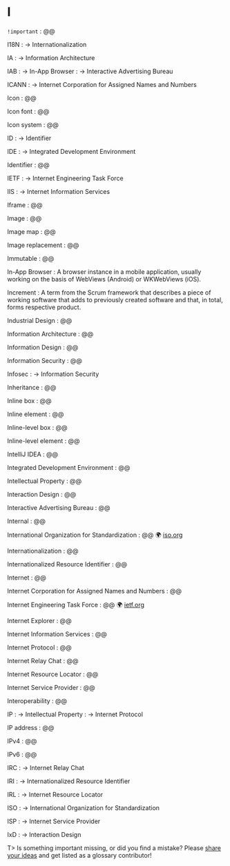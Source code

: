 # I

`!important`
: @@

I18N
: → Internationalization

IA
: → Information Architecture

IAB
: → In-App Browser
: → Interactive Advertising Bureau

ICANN
: → Internet Corporation for Assigned Names and Numbers

Icon
: @@

Icon font
: @@

Icon system
: @@

ID
: → Identifier

IDE
: → Integrated Development Environment

Identifier
: @@

IETF
: → Internet Engineering Task Force

IIS
: → Internet Information Services

Iframe
: @@

Image
: @@

Image map
: @@

Image replacement
: @@

Immutable
: @@

In-App Browser
: A browser instance in a mobile application, usually working on the basis of WebViews (Android) or WKWebViews (iOS). 

Increment
: A term from the Scrum framework that describes a piece of working software that adds to previously created software and that, in total, forms respective product.

Industrial Design
: @@

Information Architecture
: @@

Information Design
: @@

Information Security
: @@

Infosec
: → Information Security

Inheritance
: @@

Inline box
: @@

Inline element
: @@

Inline-level box
: @@

Inline-level element
: @@

IntelliJ IDEA
: @@

Integrated Development Environment
: @@

Intellectual Property
: @@

Interaction Design
: @@

Interactive Advertising Bureau
: @@

Internal
: @@

International Organization for Standardization
: @@ 🌍&nbsp;[iso.org](https://www.iso.org/)

Internationalization
: @@

Internationalized Resource Identifier
: @@

Internet
: @@

Internet Corporation for Assigned Names and Numbers
: @@

Internet Engineering Task Force
: @@ 🌍&nbsp;[ietf.org](https://ietf.org/)

Internet Explorer
: @@

Internet Information Services
: @@

Internet Protocol
: @@

Internet Relay Chat
: @@

Internet Resource Locator
: @@

Internet Service Provider
: @@

Interoperability
: @@

IP
: → Intellectual Property
: → Internet Protocol

IP address
: @@

IPv4
: @@

IPv6
: @@

IRC
: → Internet Relay Chat

IRI
: → Internationalized Resource Identifier

IRL
: → Internet Resource Locator

ISO
: → International Organization for Standardization

ISP
: → Internet Service Provider

IxD
: → Interaction Design

T> Is something important missing, or did you find a mistake? Please [share your ideas](https://github.com/j9t/web-development-glossary/blob/master/manuscript/i.md) and get listed as a glossary contributor!